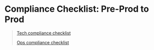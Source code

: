 # Compliance Checklist: Pre-Prod to Prod 
>[Tech compliance checklist](https://docs.google.com/document/d/1jXkPwF-Fol9LeXbzQaC65R6UB60Cwc-cUiQ0qzsKNKQ/edit)
>
>[Ops compliance checklist](https://docs.google.com/document/d/1CAEMt2OMTds_RtAHAylTIxf107-hOlvRzCpMJ7twBow/edit)
